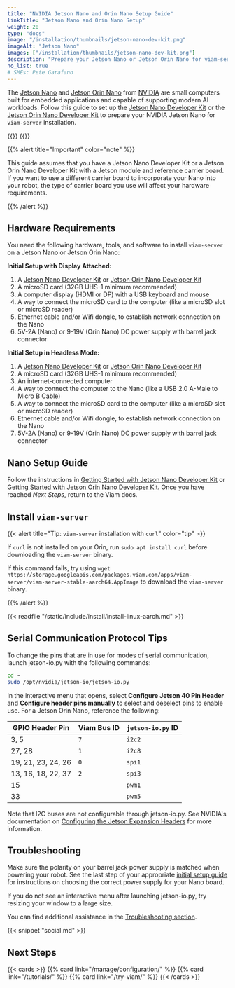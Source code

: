 ```yaml
---
title: "NVIDIA Jetson Nano and Orin Nano Setup Guide"
linkTitle: "Jetson Nano and Orin Nano Setup"
weight: 20
type: "docs"
image: "/installation/thumbnails/jetson-nano-dev-kit.png"
imageAlt: "Jetson Nano"
images: ["/installation/thumbnails/jetson-nano-dev-kit.png"]
description: "Prepare your Jetson Nano or Jetson Orin Nano for viam-server installation."
no_list: true
# SMEs: Pete Garafano
---
```


The [Jetson Nano](https://developer.nvidia.com/embedded/jetson-nano) and [Jetson Orin Nano](https://www.nvidia.com/en-us/autonomous-machines/embedded-systems/jetson-orin) from [NVIDIA](https://www.nvidia.com/) are small computers built for embedded applications and capable of supporting modern AI workloads.
Follow this guide to set up the [Jetson Nano Developer Kit](https://developer.nvidia.com/embedded/jetson-nano-developer-kit) or the [Jetson Orin Nano Developer Kit](https://developer.nvidia.com/embedded/jetson-agx-orin-developer-kit) to prepare your NVIDIA Jetson Nano for `viam-server` installation.

<div class="td-max-width-on-larger-screens text-center">
{{<imgproc src="installation/thumbnails/jetson-nano-dev-kit.png" resize="200x" alt="The front of the NVIDIA Jetson Nano single-board computer development kit.">}}
{{<imgproc src="installation/thumbnails/jetson-orin-nano.jpeg" resize="200x" alt="The front of the NVIDIA Jetson Orin Nano single-board computer development kit.">}}
</div>

{{% alert title="Important" color="note" %}}

This guide assumes that you have a Jetson Nano Developer Kit or a Jetson Orin Nano Developer Kit with a Jetson module and reference carrier board.
If you want to use a different carrier board to incorporate your Nano into your robot, the type of carrier board you use will affect your hardware requirements.

{{% /alert %}}

## Hardware Requirements

You need the following hardware, tools, and software to install `viam-server` on a Jetson Nano or Jetson Orin Nano:

**Initial Setup with Display Attached:**

1. A [Jetson Nano Developer Kit](https://developer.nvidia.com/embedded/jetson-nano-developer-kit) or [Jetson Orin Nano Developer Kit](https://developer.nvidia.com/embedded/jetson-agx-orin-developer-kit)
2. A microSD card (32GB UHS-1 minimum recommended)
3. A computer display (HDMI or DP) with a USB keyboard and mouse
4. A way to connect the microSD card to the computer (like a microSD slot or microSD reader)
5. Ethernet cable and/or Wifi dongle, to establish network connection on the Nano
6. 5V-2A (Nano) or 9-19V (Orin Nano) DC power supply with barrel jack connector

**Initial Setup in Headless Mode:**

1. A [Jetson Nano Developer Kit](https://developer.nvidia.com/embedded/jetson-nano-developer-kit) or [Jetson Orin Nano Developer Kit](https://developer.nvidia.com/embedded/jetson-agx-orin-developer-kit)
2. A microSD card (32GB UHS-1 minimum recommended)
3. An internet-connected computer
4. A way to connect the computer to the Nano (like a USB 2.0 A-Male to Micro B Cable)
5. A way to connect the microSD card to the computer (like a microSD slot or microSD reader)
6. Ethernet cable and/or Wifi dongle, to establish network connection on the Nano
7. 5V-2A (Nano) or 9-19V (Orin Nano) DC power supply with barrel jack connector

## Nano Setup Guide

Follow the instructions in [Getting Started with Jetson Nano Developer Kit](https://developer.nvidia.com/embedded/learn/get-started-jetson-nano-devkit) or [Getting Started with Jetson Orin Nano Developer Kit](https://developer.nvidia.com/embedded/learn/get-started-jetson-orin-nano-devkit).
Once you have reached _Next Steps_, return to the Viam docs.

## Install `viam-server`

{{< alert title="Tip: <code>viam-server</code> installation with <code>curl</code>" color="tip" >}}

If `curl` is not installed on your Orin, run `sudo apt install curl` before downloading the `viam-server` binary.

If this command fails, try using `wget https://storage.googleapis.com/packages.viam.com/apps/viam-server/viam-server-stable-aarch64.AppImage` to download the `viam-server` binary.

{{% /alert %}}

{{< readfile "/static/include/install/install-linux-aarch.md" >}}

## Serial Communication Protocol Tips

To change the pins that are in use for modes of serial communication, launch <file>jetson-io.py</file> with the following commands:

```sh { class="command-line" data-prompt="$"}
cd ~
sudo /opt/nvidia/jetson-io/jetson-io.py
```

In the interactive menu that opens, select **Configure Jetson 40 Pin Header** and **Configure header pins manually** to select and deselect pins to enable use.
For a Jetson Orin Nano, reference the following:

<!-- prettier-ignore -->
| GPIO Header Pin | Viam Bus ID | `jetson-io.py` ID |
| ---------------| ----------- | ----------------- |
| 3, 5 | `7` | `i2c2` |
| 27, 28 | `1` | `i2c8` |
| 19, 21, 23, 24, 26 | `0` | `spi1` |
| 13, 16, 18, 22, 37 | `2` | `spi3` |
| 15 | | `pwm1` |
| 33 | | `pwm5` |

Note that I2C buses are not configurable through <file>jetson-io.py</file>.
See NVIDIA's documentation on [Configuring the Jetson Expansion Headers](https://docs.nvidia.com/jetson/archives/r35.1/DeveloperGuide/text/HR/ConfiguringTheJetsonExpansionHeaders.html) for more information.

## Troubleshooting

Make sure the polarity on your barrel jack power supply is matched when powering your robot.
See the last step of your appropriate [initial setup guide](#hardware-requirements) for instructions on choosing the correct power supply for your Nano board.

If you do not see an interactive menu after launching <file>jetson-io.py</file>, try resizing your window to a large size.

You can find additional assistance in the [Troubleshooting section](/appendix/troubleshooting/).

{{< snippet "social.md" >}}

## Next Steps

{{< cards >}}
{{% card link="/manage/configuration/" %}}
{{% card link="/tutorials/" %}}
{{% card link="/try-viam/" %}}
{{< /cards >}}
